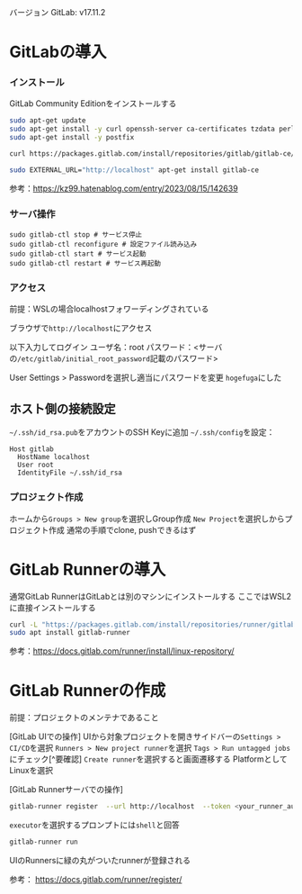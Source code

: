 バージョン
 GitLab: v17.11.2
# GitLabの導入
### インストール

GitLab Community Editionをインストールする

```bash
sudo apt-get update
sudo apt-get install -y curl openssh-server ca-certificates tzdata perl
sudo apt-get install -y postfix

curl https://packages.gitlab.com/install/repositories/gitlab/gitlab-ce/script.deb.sh | sudo bash

sudo EXTERNAL_URL="http://localhost" apt-get install gitlab-ce
```

参考：https://kz99.hatenablog.com/entry/2023/08/15/142639
### サーバ操作
```
sudo gitlab-ctl stop # サービス停止
sudo gitlab-ctl reconfigure # 設定ファイル読み込み
sudo gitlab-ctl start # サービス起動
sudo gitlab-ctl restart # サービス再起動
```
### アクセス

前提：WSLの場合localhostフォワーディングされている

ブラウザで`http://localhost`にアクセス

以下入力してログイン
ユーザ名：root
パスワード：<サーバの`/etc/gitlab/initial_root_password`記載のパスワード>

User Settings > Passwordを選択し適当にパスワードを変更
`hogefuga`にした

##  ホスト側の接続設定

`~/.ssh/id_rsa.pub`をアカウントのSSH Keyに追加
`~/.ssh/config`を設定：
```
Host gitlab
  HostName localhost
  User root
  IdentityFile ~/.ssh/id_rsa
```

### プロジェクト作成
ホームから`Groups > New group`を選択しGroup作成
`New Project`を選択しからプロジェクト作成
通常の手順でclone, pushできるはず

# GitLab Runnerの導入

通常GitLab RunnerはGitLabとは別のマシンにインストールする
ここではWSL2に直接インストールする

```bash
curl -L "https://packages.gitlab.com/install/repositories/runner/gitlab-runner/script.deb.sh" | sudo bash
sudo apt install gitlab-runner
```

参考：https://docs.gitlab.com/runner/install/linux-repository/

# GitLab Runnerの作成

前提：プロジェクトのメンテナであること

\[GitLab UIでの操作\]
UIから対象プロジェクトを開きサイドバーの`Settings > CI/CD`を選択
`Runners > New project runner`を選択
`Tags > Run untagged jobs`にチェック[^要確認]
`Create runner`を選択すると画面遷移する
PlatformとしてLinuxを選択

\[GitLab Runnerサーバでの操作\]

```bash
gitlab-runner register  --url http://localhost  --token <your_runner_authentication_token>
```

`executor`を選択するプロンプトには`shell`と回答

```bash
gitlab-runner run
```

UIのRunnersに緑の丸がついたrunnerが登録される

参考： https://docs.gitlab.com/runner/register/